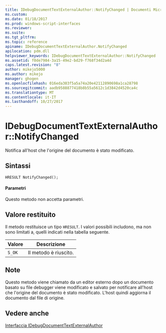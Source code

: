```yaml
---
title: IDebugDocumentTextExternalAuthor::NotifyChanged | Documenti Microsoft
ms.custom: 
ms.date: 01/18/2017
ms.prod: windows-script-interfaces
ms.reviewer: 
ms.suite: 
ms.tgt_pltfrm: 
ms.topic: reference
apiname: IDebugDocumentTextExternalAuthor.NotifyChanged
apilocation: pdm.dll
helpviewer_keywords: IDebugDocumentTextExternalAuthor::NotifyChanged
ms.assetid: f0de7984-3a15-49e2-bd29-f768f34d2a4d
caps.latest.revision: "8"
author: mikejo5000
ms.author: mikejo
manager: ghogen
ms.openlocfilehash: 016eda303f5a5a74a20e42112890698a1ca28798
ms.sourcegitcommit: aadb9588877418b8b55a5612c1d3842d4520ca4c
ms.translationtype: MT
ms.contentlocale: it-IT
ms.lasthandoff: 10/27/2017
---
```

# <a name="idebugdocumenttextexternalauthornotifychanged"></a>IDebugDocumentTextExternalAuthor::NotifyChanged
Notifica all'host che l'origine del documento è stato modificato.  
  
## <a name="syntax"></a>Sintassi  
  
```  
HRESULT NotifyChanged();  
```  
  
#### <a name="parameters"></a>Parametri  
 Questo metodo non accetta parametri.  
  
## <a name="return-value"></a>Valore restituito  
 Il metodo restituisce un tipo `HRESULT`. I valori possibili includono, ma non sono limitati a, quelli indicati nella tabella seguente.  
  
|Valore|Descrizione|  
|-----------|-----------------|  
|`S_OK`|Il metodo è riuscito.|  
  
## <a name="remarks"></a>Note  
 Questo metodo viene chiamato da un editor esterno dopo un documento basato su file debugger viene modificato e salvato per notificare all'host che l'origine del documento è stato modificato. L'host quindi aggiorna il documento dal file di origine.  
  
## <a name="see-also"></a>Vedere anche  
 [Interfaccia IDebugDocumentTextExternalAuthor](../../winscript/reference/idebugdocumenttextexternalauthor-interface.md)